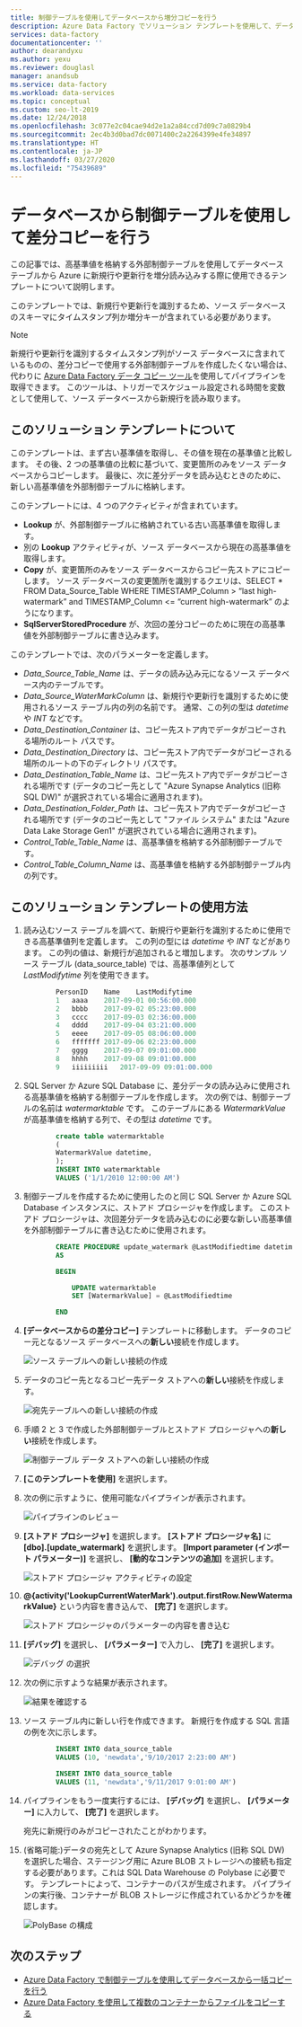 ```yaml
---
title: 制御テーブルを使用してデータベースから増分コピーを行う
description: Azure Data Factory でソリューション テンプレートを使用して、データベースから新規行または更新行のみを増分コピーする方法について説明します。
services: data-factory
documentationcenter: ''
author: dearandyxu
ms.author: yexu
ms.reviewer: douglasl
manager: anandsub
ms.service: data-factory
ms.workload: data-services
ms.topic: conceptual
ms.custom: seo-lt-2019
ms.date: 12/24/2018
ms.openlocfilehash: 3c077e2c04cae94d2e1a2a84ccd7d09c7a0829b4
ms.sourcegitcommit: 2ec4b3d0bad7dc0071400c2a2264399e4fe34897
ms.translationtype: HT
ms.contentlocale: ja-JP
ms.lasthandoff: 03/27/2020
ms.locfileid: "75439689"
---
```

# <a name="delta-copy-from-a-database-with-a-control-table"></a>データベースから制御テーブルを使用して差分コピーを行う

この記事では、高基準値を格納する外部制御テーブルを使用してデータベース テーブルから Azure に新規行や更新行を増分読み込みする際に使用できるテンプレートについて説明します。

このテンプレートでは、新規行や更新行を識別するため、ソース データベースのスキーマにタイムスタンプ列か増分キーが含まれている必要があります。

>[!NOTE]
> 新規行や更新行を識別するタイムスタンプ列がソース データベースに含まれているものの、差分コピーで使用する外部制御テーブルを作成したくない場合は、代わりに [Azure Data Factory データ コピー ツール](copy-data-tool.md)を使用してパイプラインを取得できます。 このツールは、トリガーでスケジュール設定される時間を変数として使用して、ソース データベースから新規行を読み取ります。

## <a name="about-this-solution-template"></a>このソリューション テンプレートについて

このテンプレートは、まず古い基準値を取得し、その値を現在の基準値と比較します。 その後、2 つの基準値の比較に基づいて、変更箇所のみをソース データベースからコピーします。 最後に、次に差分データを読み込むときのために、新しい高基準値を外部制御テーブルに格納します。

このテンプレートには、4 つのアクティビティが含まれています。
- **Lookup** が、外部制御テーブルに格納されている古い高基準値を取得します。
- 別の **Lookup** アクティビティが、ソース データベースから現在の高基準値を取得します。
- **Copy** が、変更箇所のみをソース データベースからコピー先ストアにコピーします。 ソース データベースの変更箇所を識別するクエリは、SELECT * FROM Data_Source_Table WHERE TIMESTAMP_Column > “last high-watermark” and TIMESTAMP_Column <= “current high-watermark” のようになります。
- **SqlServerStoredProcedure** が、次回の差分コピーのために現在の高基準値を外部制御テーブルに書き込みます。

このテンプレートでは、次のパラメーターを定義します。
- *Data_Source_Table_Name* は、データの読み込み元になるソース データベース内のテーブルです。
- *Data_Source_WaterMarkColumn* は、新規行や更新行を識別するために使用されるソース テーブル内の列の名前です。 通常、この列の型は *datetime* や *INT* などです。
- *Data_Destination_Container* は、コピー先ストア内でデータがコピーされる場所のルート パスです。
- *Data_Destination_Directory* は、コピー先ストア内でデータがコピーされる場所のルートの下のディレクトリ パスです。
- *Data_Destination_Table_Name* は、コピー先ストア内でデータがコピーされる場所です (データのコピー先として "Azure Synapse Analytics (旧称 SQL DW)" が選択されている場合に適用されます)。
- *Data_Destination_Folder_Path* は、コピー先ストア内でデータがコピーされる場所です (データのコピー先として "ファイル システム" または "Azure Data Lake Storage Gen1" が選択されている場合に適用されます)。
- *Control_Table_Table_Name* は、高基準値を格納する外部制御テーブルです。
- *Control_Table_Column_Name* は、高基準値を格納する外部制御テーブル内の列です。

## <a name="how-to-use-this-solution-template"></a>このソリューション テンプレートの使用方法

1. 読み込むソース テーブルを調べて、新規行や更新行を識別するために使用できる高基準値列を定義します。 この列の型には *datetime* や *INT* などがあります。 この列の値は、新規行が追加されると増加します。 次のサンプル ソース テーブル (data_source_table) では、高基準値列として *LastModifytime* 列を使用できます。

    ```sql
            PersonID    Name    LastModifytime
            1   aaaa    2017-09-01 00:56:00.000
            2   bbbb    2017-09-02 05:23:00.000
            3   cccc    2017-09-03 02:36:00.000
            4   dddd    2017-09-04 03:21:00.000
            5   eeee    2017-09-05 08:06:00.000
            6   fffffff 2017-09-06 02:23:00.000
            7   gggg    2017-09-07 09:01:00.000
            8   hhhh    2017-09-08 09:01:00.000
            9   iiiiiiiii   2017-09-09 09:01:00.000
    ```
    
2. SQL Server か Azure SQL Database に、差分データの読み込みに使用される高基準値を格納する制御テーブルを作成します。 次の例では、制御テーブルの名前は *watermarktable* です。 このテーブルにある *WatermarkValue* が高基準値を格納する列で、その型は *datetime* です。

    ```sql
            create table watermarktable
            (
            WatermarkValue datetime,
            );
            INSERT INTO watermarktable
            VALUES ('1/1/2010 12:00:00 AM')
    ```
    
3. 制御テーブルを作成するために使用したのと同じ SQL Server か Azure SQL Database インスタンスに、ストアド プロシージャを作成します。 このストアド プロシージャは、次回差分データを読み込むのに必要な新しい高基準値を外部制御テーブルに書き込むために使用されます。

    ```sql
            CREATE PROCEDURE update_watermark @LastModifiedtime datetime
            AS

            BEGIN

                UPDATE watermarktable
                SET [WatermarkValue] = @LastModifiedtime 

            END
    ```
    
4. **[データベースからの差分コピー]** テンプレートに移動します。 データのコピー元となるソース データベースへの**新しい**接続を作成します。

    ![ソース テーブルへの新しい接続の作成](media/solution-template-delta-copy-with-control-table/DeltaCopyfromDB_with_ControlTable4.png)

5. データのコピー先となるコピー先データ ストアへの**新しい**接続を作成します。

    ![宛先テーブルへの新しい接続の作成](media/solution-template-delta-copy-with-control-table/DeltaCopyfromDB_with_ControlTable5.png)

6. 手順 2 と 3 で作成した外部制御テーブルとストアド プロシージャへの**新しい**接続を作成します。

    ![制御テーブル データ ストアへの新しい接続の作成](media/solution-template-delta-copy-with-control-table/DeltaCopyfromDB_with_ControlTable6.png)

7. **[このテンプレートを使用]** を選択します。
    
8. 次の例に示すように、使用可能なパイプラインが表示されます。
  
    ![パイプラインのレビュー](media/solution-template-delta-copy-with-control-table/DeltaCopyfromDB_with_ControlTable8.png)

9. **[ストアド プロシージャ]** を選択します。 **[ストアド プロシージャ名]** に **[dbo].[update_watermark]** を選択します。 **[Import parameter (インポート パラメーター)]** を選択し、 **[動的なコンテンツの追加]** を選択します。  

    ![ストアド プロシージャ アクティビティの設定](media/solution-template-delta-copy-with-control-table/DeltaCopyfromDB_with_ControlTable9.png)  

10. **\@{activity('LookupCurrentWaterMark').output.firstRow.NewWatermarkValue}** という内容を書き込んで、 **[完了]** を選択します。  

    ![ストアド プロシージャのパラメーターの内容を書き込む](media/solution-template-delta-copy-with-control-table/DeltaCopyfromDB_with_ControlTable10.png)       
     
11. **[デバッグ]** を選択し、 **[パラメーター]** で入力し、 **[完了]** を選択します。

    ![**デバッグ** の選択](media/solution-template-delta-copy-with-control-table/DeltaCopyfromDB_with_ControlTable11.png)

12. 次の例に示すような結果が表示されます。

    ![結果を確認する](media/solution-template-delta-copy-with-control-table/DeltaCopyfromDB_with_ControlTable12.png)

13. ソース テーブル内に新しい行を作成できます。 新規行を作成する SQL 言語の例を次に示します。

    ```sql
            INSERT INTO data_source_table
            VALUES (10, 'newdata','9/10/2017 2:23:00 AM')

            INSERT INTO data_source_table
            VALUES (11, 'newdata','9/11/2017 9:01:00 AM')
    ```

14. パイプラインをもう一度実行するには、 **[デバッグ]** を選択し、 **[パラメーター]** に入力して、 **[完了]** を選択します。

    宛先に新規行のみがコピーされたことがわかります。

15. (省略可能:)データの宛先として Azure Synapse Analytics (旧称 SQL DW) を選択した場合、ステージング用に Azure BLOB ストレージへの接続も指定する必要があります。これは SQL Data Warehouse の Polybase に必要です。 テンプレートによって、コンテナーのパスが生成されます。 パイプラインの実行後、コンテナーが BLOB ストレージに作成されているかどうかを確認します。
    
    ![PolyBase の構成](media/solution-template-delta-copy-with-control-table/DeltaCopyfromDB_with_ControlTable15.png)
    
## <a name="next-steps"></a>次のステップ

- [Azure Data Factory で制御テーブルを使用してデータベースから一括コピーを行う](solution-template-bulk-copy-with-control-table.md)
- [Azure Data Factory を使用して複数のコンテナーからファイルをコピーする](solution-template-copy-files-multiple-containers.md)
